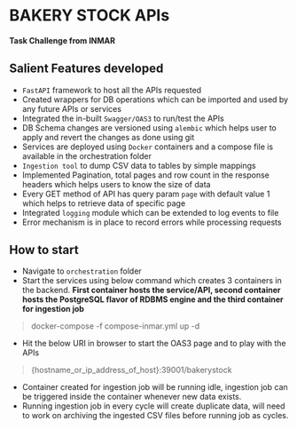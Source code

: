 # BAKERY STOCK APIs
#### Task Challenge from INMAR

## Salient Features developed
- `FastAPI` framework to host all the APIs requested
- Created wrappers for DB operations which can be imported and used by any future APIs or services
- Integrated the in-built `Swagger/OAS3` to run/test the APIs
- DB Schema changes are versioned using `alembic` which helps user to apply and revert the changes as done using git
- Services are deployed using `Docker` containers and a compose file is available in the orchestration folder
- `Ingestion tool` to dump CSV data to tables by simple mappings
- Implemented Pagination, total pages and row count in the response headers which helps users to know the size of data
- Every GET method of API has query param `page` with default value 1 which helps to retrieve data of specific page
- Integrated `logging` module which can be extended to log events to file
- Error mechanism is in place to record errors while processing requests


## How to start
- Navigate to `orchestration` folder
- Start the services using below command which creates 3 containers in the backend. **First container hosts the service/API, second container hosts the PostgreSQL flavor of RDBMS engine and the third container for ingestion job**
> docker-compose -f compose-inmar.yml up -d
- Hit the below URI in browser to start the OAS3 page and to play with the APIs
> {hostname_or_ip_address_of_host}:39001/bakerystock
- Container created for ingestion job will be running idle, ingestion job can be triggered inside the container whenever new data exists.
- Running ingestion job in every cycle will create duplicate data, will need to work on archiving the ingested CSV files before running job as cycles.